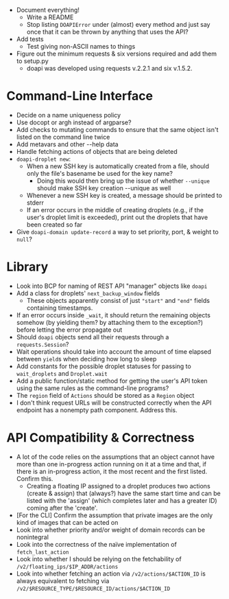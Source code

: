 - Document everything!
    - Write a README
    - Stop listing `DOAPIError` under (almost) every method and just say once
      that it can be thrown by anything that uses the API?
- Add tests
    - Test giving non-ASCII names to things
- Figure out the minimum requests & six versions required and add them to
  setup.py
    - doapi was developed using requests v.2.2.1 and six v.1.5.2.

# Command-Line Interface

- Decide on a name uniqueness policy
- Use docopt or argh instead of argparse?
- Add checks to mutating commands to ensure that the same object isn't listed
  on the command line twice
- Add metavars and other --help data
- Handle fetching actions of objects that are being deleted
- `doapi-droplet new`:
    - When a new SSH key is automatically created from a file, should only the
      file's basename be used for the key name?
        - Doing this would then bring up the issue of whether `--unique` should
          make SSH key creation --unique as well
    - Whenever a new SSH key is created, a message should be printed to stderr
    - If an error occurs in the middle of creating droplets (e.g., if the
      user's droplet limit is exceeded), print out the droplets that have been
      created so far
- Give `doapi-domain update-record` a way to set priority, port, & weight to
  `null`?

# Library

- Look into BCP for naming of REST API "manager" objects like `doapi`
- Add a class for droplets' `next_backup_window` fields
    - These objects apparently consist of just `"start"` and `"end"` fields
      containing timestamps.
- If an error occurs inside `_wait`, it should return the remaining objects
  somehow (by yielding them? by attaching them to the exception?) before
  letting the error propagate out
- Should `doapi` objects send all their requests through a `requests.Session`?
- Wait operations should take into account the amount of time elapsed between
  `yield`s when deciding how long to sleep
- Add constants for the possible droplet statuses for passing to
  `wait_droplets` and `Droplet.wait`
- Add a public function/static method for getting the user's API token using
  the same rules as the command-line programs?
- The `region` field of `Actions` should be stored as a `Region` object
- I don't think request URLs will be constructed correctly when the API
  endpoint has a nonempty path component.  Address this.

# API Compatibility & Correctness

- A lot of the code relies on the assumptions that an object cannot have more
  than one in-progress action running on it at a time and that, if there is an
  in-progress action, it the most recent and the first listed.  Confirm this.
    - Creating a floating IP assigned to a droplet produces two actions (create
      & assign) that (always?) have the same start time and can be listed with
      the 'assign' (which completes later and has a greater ID) coming after
      the 'create'.
- [For the CLI] Confirm the assumption that private images are the only kind of
  images that can be acted on
- Look into whether priority and/or weight of domain records can be nonintegral
- Look into the correctness of the naïve implementation of `fetch_last_action`
- Look into whether I should be relying on the fetchability of
  `/v2/floating_ips/$IP_ADDR/actions`
- Look into whether fetching an action via `/v2/actions/$ACTION_ID` is always
  equivalent to fetching via
  `/v2/$RESOURCE_TYPE/$RESOURCE_ID/actions/$ACTION_ID`

